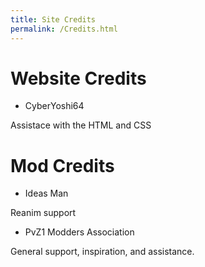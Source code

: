 ```yaml
---
title: Site Credits
permalink: /Credits.html
---
```

# Website Credits

- CyberYoshi64

Assistace with the HTML and CSS

# Mod Credits

- Ideas Man

Reanim support

- PvZ1 Modders Association

General support, inspiration, and assistance.
